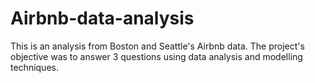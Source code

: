 # Airbnb-data-analysis
This is an analysis from Boston and Seattle's Airbnb data. The project's objective was to answer 3 questions using data analysis and modelling techniques. 
